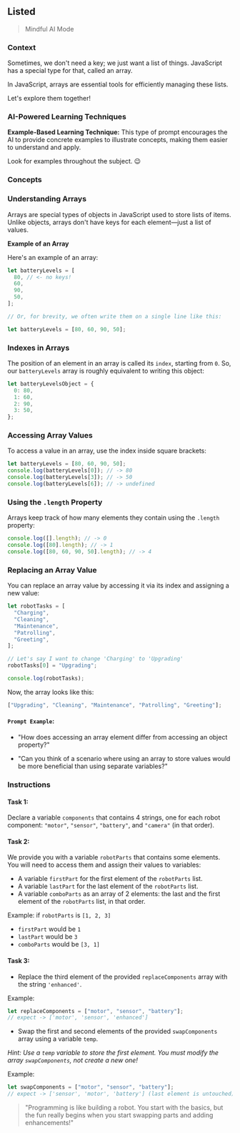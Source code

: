 ## Listed

> Mindful AI Mode

### Context

Sometimes, we don't need a key; we just want a list of things. JavaScript has a special type for that, called an array.

In JavaScript, arrays are essential tools for efficiently managing these lists.

Let's explore them together!

### AI-Powered Learning Techniques

**Example-Based Learning Technique:**
This type of prompt encourages the AI to provide concrete examples to illustrate concepts, making them easier to understand and apply.

Look for examples throughout the subject. 😉

### Concepts

### Understanding Arrays

Arrays are special types of objects in JavaScript used to store lists of items. Unlike objects, arrays don't have keys for each element—just a list of values.

**Example of an Array**

Here's an example of an array:

```js
let batteryLevels = [
  80, // <- no keys!
  60,
  90,
  50,
];

// Or, for brevity, we often write them on a single line like this:

let batteryLevels = [80, 60, 90, 50];
```

### Indexes in Arrays

The position of an element in an array is called its `index`, starting from `0`. So, our `batteryLevels` array is roughly equivalent to writing this object:

```js
let batteryLevelsObject = {
  0: 80,
  1: 60,
  2: 90,
  3: 50,
};
```

### Accessing Array Values

To access a value in an array, use the index inside square brackets:

```js
let batteryLevels = [80, 60, 90, 50];
console.log(batteryLevels[0]); // -> 80
console.log(batteryLevels[3]); // -> 50
console.log(batteryLevels[6]); // -> undefined
```

### Using the `.length` Property

Arrays keep track of how many elements they contain using the `.length` property:

```js
console.log([].length); // -> 0
console.log([80].length); // -> 1
console.log([80, 60, 90, 50].length); // -> 4
```

### Replacing an Array Value

You can replace an array value by accessing it via its index and assigning a new value:

```js
let robotTasks = [
  "Charging",
  "Cleaning",
  "Maintenance",
  "Patrolling",
  "Greeting",
];

// Let's say I want to change 'Charging' to 'Upgrading'
robotTasks[0] = "Upgrading";

console.log(robotTasks);
```

Now, the array looks like this:

```js
["Upgrading", "Cleaning", "Maintenance", "Patrolling", "Greeting"];
```

#### **`Prompt Example`**:

- "How does accessing an array element differ from accessing an object property?"

- "Can you think of a scenario where using an array to store values would be more beneficial than using separate variables?"

### Instructions

#### Task 1:

Declare a variable `components` that contains 4 strings, one for each robot component: `"motor"`, `"sensor"`, `"battery"`, and `"camera"` (in that order).

#### Task 2:

We provide you with a variable `robotParts` that contains some elements. You will need to access them and assign their values to variables:

- A variable `firstPart` for the first element of the `robotParts` list.
- A variable `lastPart` for the last element of the `robotParts` list.
- A variable `comboParts` as an array of 2 elements: the last and the first element of the `robotParts` list, in that order.

Example: if `robotParts` is `[1, 2, 3]`

- `firstPart` would be `1`
- `lastPart` would be `3`
- `comboParts` would be `[3, 1]`

#### Task 3:

- Replace the third element of the provided `replaceComponents` array with the string `'enhanced'`.

Example:

```js
let replaceComponents = ["motor", "sensor", "battery"];
// expect -> ['motor', 'sensor', 'enhanced']
```

- Swap the first and second elements of the provided `swapComponents` array using a variable `temp`.

_Hint: Use a `temp` variable to store the first element. You must modify the array `swapComponents`, not create a new one!_

Example:

```js
let swapComponents = ["motor", "sensor", "battery"];
// expect -> ['sensor', 'motor', 'battery'] (last element is untouched)
```

> "Programming is like building a robot. You start with the basics, but the fun really begins when you start swapping parts and adding enhancements!"
